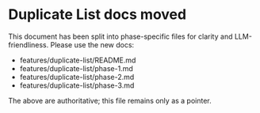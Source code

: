 # Duplicate List docs moved

This document has been split into phase-specific files for clarity and LLM-friendliness. Please use the new docs:

- features/duplicate-list/README.md
- features/duplicate-list/phase-1.md
- features/duplicate-list/phase-2.md
- features/duplicate-list/phase-3.md

The above are authoritative; this file remains only as a pointer.

